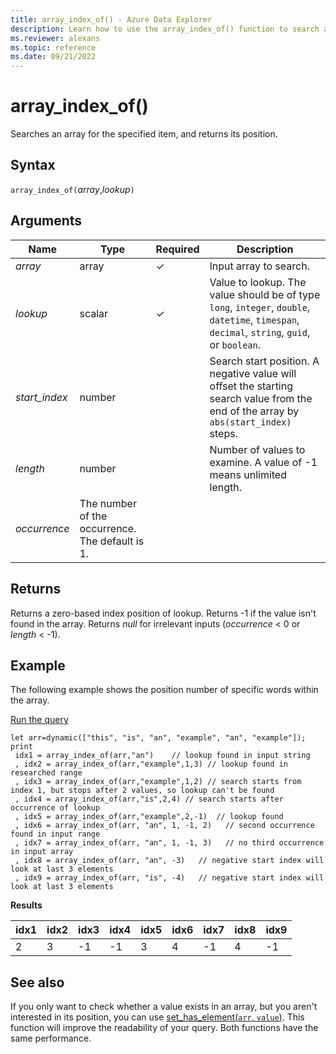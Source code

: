 ```yaml
---
title: array_index_of() - Azure Data Explorer
description: Learn how to use the array_index_of() function to search an array for a specified item, and return its position.
ms.reviewer: alexans
ms.topic: reference
ms.date: 09/21/2022
---
```

# array_index_of()

Searches an array for the specified item, and returns its position.

## Syntax

`array_index_of(`*array*,*lookup*`)`

## Arguments

| Name | Type | Required | Description |
|--|--|--|--|
| *array*| array | &check; | Input array to search.|
| *lookup* |scalar | &check; | Value to lookup. The value should be of type `long`, `integer`, `double`, `datetime`, `timespan`, `decimal`, `string`, `guid`, or `boolean`. |
| *start_index* | number |  | Search start position. A negative value will offset the starting search value from the end of the array by `abs(start_index)` steps.
| *length* | number |  | Number of values to examine. A value of -1 means unlimited length.
| *occurrence* | The number of the occurrence. The default is 1.

## Returns

Returns a zero-based index position of lookup.
Returns -1 if the value isn't found in the array.
Returns *null* for irrelevant inputs (*occurrence* < 0 or  *length* < -1).

## Example

The following example shows the position number of specific words within the array.

<a href="https://dataexplorer.azure.com/clusters/help/databases/Samples?query=H4sIAAAAAAAAA52T7WrCMBiF/3sVB//MQoq0dV8Mr2QMielbDUuTkqRO735pmsk2dQ5LG0jhPOfkvK0iD27tsj5o3koxe536rXRThum4cj2stOdtp+j0xVv2Mums1H4CWe8LLAcYP6ykrmm/Ms0sbNmgyRCu+RzKmPe+Q2N6XUPqcHe9h/OBsZmADZTyAuUYomBVdo5lyRG3Yks1LNcbQgJW14FlBI7ykIZb79BY0yIqUDCsY0zTOfDGk0WJHVc9OQZnvpIIru881jRGSu6LC+5DvyVbnDEeDYwQvbWkBcE0ySEh768dqGR5kZ30ndQP59VptOGoeXjKbJyXI2FCu9/C/BpdbDqRH/9DrhJZG4RPzf5gH6mRkqhPf1LzI4823MsdjS2mwX1IpWIH4B6KO48KpKgl7V3CP1/Cxx8gX9yK/wT41ILVWgMAAA==" target="_blank">Run the query</a>

```kusto
let arr=dynamic(["this", "is", "an", "example", "an", "example"]);
print
 idx1 = array_index_of(arr,"an")    // lookup found in input string
 , idx2 = array_index_of(arr,"example",1,3) // lookup found in researched range 
 , idx3 = array_index_of(arr,"example",1,2) // search starts from index 1, but stops after 2 values, so lookup can't be found
 , idx4 = array_index_of(arr,"is",2,4) // search starts after occurrence of lookup
 , idx5 = array_index_of(arr,"example",2,-1)  // lookup found
 , idx6 = array_index_of(arr, "an", 1, -1, 2)   // second occurrence found in input range
 , idx7 = array_index_of(arr, "an", 1, -1, 3)   // no third occurrence in input array
 , idx8 = array_index_of(arr, "an", -3)   // negative start index will look at last 3 elements
 , idx9 = array_index_of(arr, "is", -4)   // negative start index will look at last 3 elements
```

**Results**

|idx1|idx2|idx3|idx4|idx5|idx6|idx7|idx8|idx9|
|----|----|----|----|----|----|----|----|----|
|2   |3   |-1  |-1   |3   |4   |-1  |4  |-1  |

## See also

If you only want to check whether a value exists in an array,
but you aren't interested in its position, you can use
[set_has_element(`arr`, `value`)](sethaselementfunction.md). This function will improve the readability of your query. Both functions have the same performance.
